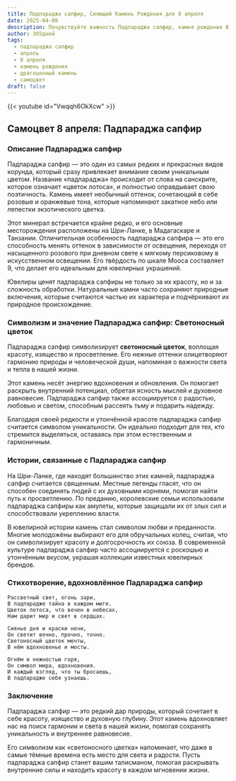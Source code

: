 ```yaml
---
title: Падпараджа сапфир, Сияющий Камень Рождения для 8 апреля
date: 2025-04-08
description: Почувствуйте важность Падпараджа сапфир, камня рождения 8 апреля, который символизирует Светоносный цветок. Пусть его красота и значение осветят ваш день.
author: 365дней
tags:
  - падпараджа сапфир
  - апрель
  - 8 апреля
  - камень рождения
  - драгоценный камень
  - самоцвет
draft: false
---
```


{{< youtube id="Vwqqh6OkXcw" >}}

## Самоцвет 8 апреля: Падпараджа сапфир

### Описание Падпараджа сапфир

Падпараджа сапфир — это один из самых редких и прекрасных видов корунда, который сразу привлекает внимание своим уникальным цветом. Название «падпараджа» происходит от слова на санскрите, которое означает «цветок лотоса», и полностью оправдывает свою поэтичность. Камень имеет необычный оттенок, сочетающий в себе розовые и оранжевые тона, которые напоминают закатное небо или лепестки экзотического цветка.

Этот минерал встречается крайне редко, и его основные месторождения расположены на Шри-Ланке, в Мадагаскаре и Танзании. Отличительная особенность падпараджа сапфира — это его способность менять оттенок в зависимости от освещения, переходя от насыщенного розового при дневном свете к мягкому персиковому в искусственном освещении. Его твёрдость по шкале Мооса составляет 9, что делает его идеальным для ювелирных украшений.

Ювелиры ценят падпараджа сапфиры не только за их красоту, но и за сложность обработки. Натуральные камни часто сохраняют природные включения, которые считаются частью их характера и подчёркивают их природное происхождение.

### Символизм и значение Падпараджа сапфир: Светоносный цветок

Падпараджа сапфир символизирует **светоносный цветок**, воплощая красоту, изящество и просветление. Его нежные оттенки олицетворяют гармонию природы и человеческой души, напоминая о важности света и тепла в нашей жизни.

Этот камень несёт энергию вдохновения и обновления. Он помогает раскрыть внутренний потенциал, обретая ясность мыслей и духовное равновесие. Падпараджа сапфир также ассоциируется с радостью, любовью и светом, способным рассеять тьму и подарить надежду.

Благодаря своей редкости и утончённой красоте падпараджа сапфир считается символом уникальности. Он идеально подходит для тех, кто стремится выделяться, оставаясь при этом естественным и гармоничным.

### Истории, связанные с Падпараджа сапфир

На Шри-Ланке, где находят большинство этих камней, падпараджа сапфир считается священным. Местные легенды гласят, что он способен соединять людей с их духовными корнями, помогая найти путь к просветлению. По преданию, королевские семьи использовали падпараджа сапфиры как амулеты, которые защищали их от злых сил и способствовали укреплению власти.

В ювелирной истории камень стал символом любви и преданности. Многие молодожёны выбирают его для обручальных колец, считая, что он символизирует красоту и долгосрочность их союза. В современной культуре падпараджа сапфир часто ассоциируется с роскошью и утончённым вкусом, украшая коллекции известных ювелирных брендов.

### Стихотворение, вдохновлённое Падпараджа сапфир

```
Рассветный свет, огонь зари,  
В падпарадже тайна в каждом миге.  
Цветок лотоса, что вечен в небесах,  
Нам дарит мир и свет в сердцах.

Сиянье дня и краски ночи,  
Он светит вечно, прочно, точно.  
Светоносный цветок мечты,  
В нём вдохновенье и мосты.

Огнём и нежностью горя,  
Он символ мира, вдохновения.  
И каждый взгляд, что ты бросаешь,  
В падпарадже себя узнаешь.
```

### Заключение

Падпараджа сапфир — это редкий дар природы, который сочетает в себе красоту, изящество и духовную глубину. Этот камень вдохновляет нас на поиск гармонии и света в нашей жизни, помогая сохранять уникальность и внутреннее равновесие.

Его символизм как «светоносного цветка» напоминает, что даже в самые тёмные времена есть место для света и радости. Пусть падпараджа сапфир станет вашим талисманом, помогая раскрывать внутренние силы и находить красоту в каждом мгновении жизни.